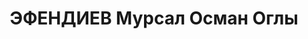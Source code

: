 ---
title: ЭФЕНДИЕВ Мурсал Осман Оглы
description: "род. 1907, азербайджанец\n Арестован в 1937\n Приговор: ВК ВС СССР,\
  \ 12.10.1937 - ВМН.\n Расстрелян 13.10.1937 в г.Баку.\n Источники: Сталинский список\
  \ от 03.10.1937 (Аз.ССР, Кат.1)| Шафига Мамедова. Вопль матерей (на аз.яз.). Баку:\
  \ \"Гянджлик\". 2006, стр.106."
---